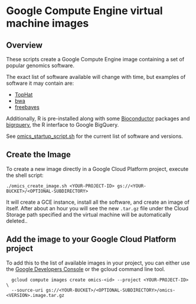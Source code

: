 Google Compute Engine virtual machine images
============================================

## Overview

These scripts create a Google Compute Engine image containing a set of popular genomics software. 

The exact list of software available will change with time, but examples of software it may contain are:
 * [TopHat](https://ccb.jhu.edu/software/tophat/index.shtml)
 * [bwa](http://bio-bwa.sourceforge.net/)
 * [freebayes](https://github.com/ekg/freebayes)
 
Additionally, R is pre-installed along with some [Bioconductor](http://www.bioconductor.org/) packages and [bigrquery](http://cran.r-project.org/web/packages/bigrquery/index.html), the R interface to Google BigQuery.  

See [omics_startup_script.sh](./omics_startup_script.sh) for the current list of software and versions.

## Create the Image

To create a new image directly in a Google Cloud Platform project, execute the shell script:
```
./omics_create_image.sh <YOUR-PROJECT-ID> gs://<YOUR-BUCKET>/<OPTIONAL-SUBDIRECTORY>
```
It will create a GCE instance, install all the software, and create an image of itself.  After about an hour you will see the new `.tar.gz` file under the Cloud Storage path specified and the virtual machine will be automatically deleted..
 
## Add the image to your Google Cloud Platform project

To add this to the list of available images in your project, you can either use the [Google Developers Console](https://cloud.google.com/compute/docs/console) or the gcloud command line tool.
```
  gcloud compute images create omics-<id> --project <YOUR-PROJECT-ID> \
  --source-uri gs://<YOUR-BUCKET>/<OPTIONAL-SUBDIRECTORY>/omics-<VERSION>.image.tar.gz
```
